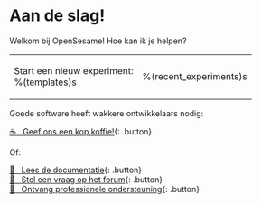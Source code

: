 # Aan de slag!

Welkom bij OpenSesame! Hoe kan ik je helpen?

<table><tr><td>

Start een nieuw experiment:<br />
%(templates)s

</td><td>

%(recent_experiments)s

</td></tr></table>

Goede software heeft wakkere ontwikkelaars nodig:

[&#x2615;&nbsp;&nbsp; Geef ons een kop koffie!](https://www.buymeacoffee.com/cogsci){: .button}

Of:

[&#x1F440;&nbsp;&nbsp; Lees de documentatie](http://osdoc.cogsci.nl){: .button}<br />
[&#x1F4AC;&nbsp;&nbsp; Stel een vraag op het forum](http://forum.cogsci.nl){: .button}<br />
[&#x1F9D0;&nbsp;&nbsp; Ontvang professionele ondersteuning](http://professional.cogsci.nl){: .button}<br />
